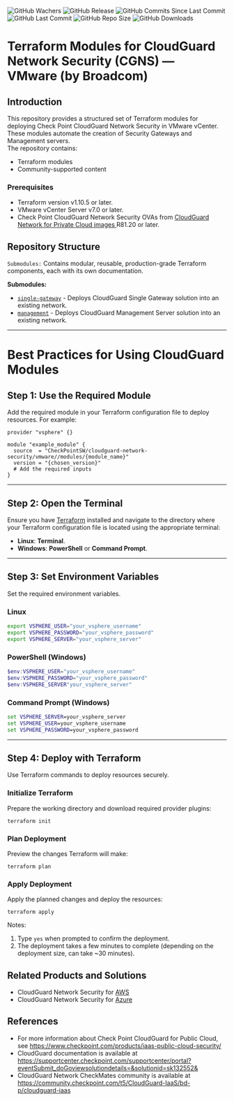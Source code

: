 ![GitHub Wachers](https://img.shields.io/github/watchers/CheckPointSW/terraform-vmware-cloudguard-network-security)
![GitHub Release](https://img.shields.io/github/v/release/CheckPointSW/terraform-vmware-cloudguard-network-security)
![GitHub Commits Since Last Commit](https://img.shields.io/github/commits-since/CheckPointSW/terraform-vmware-cloudguard-network-security/latest/master)
![GitHub Last Commit](https://img.shields.io/github/last-commit/CheckPointSW/terraform-vmware-cloudguard-network-security/master)
![GitHub Repo Size](https://img.shields.io/github/repo-size/CheckPointSW/terraform-vmware-cloudguard-network-security)
![GitHub Downloads](https://img.shields.io/github/downloads/CheckPointSW/terraform-vmware-cloudguard-network-security/total)

# Terraform Modules for CloudGuard Network Security (CGNS) — VMware (by Broadcom)

## Introduction
This repository provides a structured set of Terraform modules for deploying Check Point CloudGuard Network Security in VMware vCenter.<br>
These modules automate the creation of Security Gateways and Management servers.<br>
The repository contains:
* Terraform modules
* Community-supported content

### Prerequisites
* Terraform version v1.10.5 or later.
* VMware vCenter Server v7.0 or later.
* Check Point CloudGuard Network Security OVAs from [CloudGuard Network for Private Cloud images
  ](https://support.checkpoint.com/results/sk/sk158292) R81.20 or later.

## Repository Structure
`Submodules:` Contains modular, reusable, production-grade Terraform components, each with its own documentation.

<!-- `Examples:` Demonstrates how to use the modules. -->

**Submodules:**

* [`single-gateway`](https://registry.terraform.io/modules/CheckPointSW/cloudguard-network-security/vmware/latest/submodules/single-gateway) - Deploys CloudGuard Single Gateway solution into an existing network.
* [`management`](https://registry.terraform.io/modules/CheckPointSW/cloudguard-network-security/vmware/latest/submodules/management) - Deploys CloudGuard Management Server solution into an existing network.



***

# Best Practices for Using CloudGuard Modules

## Step 1: Use the Required Module
Add the required module in your Terraform configuration file to deploy resources. For example:

```hcl
provider "vsphere" {}

module "example_module" {
  source  = "CheckPointSW/cloudguard-network-security/vmware//modules/{module_name}"
  version = "{chosen_version}"
  # Add the required inputs
}
```
---
## Step 2: Open the Terminal
Ensure you have [Terraform](https://developer.hashicorp.com/terraform/install) installed and navigate to the directory
where your Terraform configuration file is located using the appropriate terminal:
- **Linux**: **Terminal**.
- **Windows**: **PowerShell** or **Command Prompt**.

---

## Step 3: Set Environment Variables
Set the required environment variables.


### Linux
```bash
export VSPHERE_USER="your_vsphere_username"
export VSPHERE_PASSWORD="your_vsphere_password"
export VSPHERE_SERVER="your_vsphere_server"
```
### PowerShell (Windows)
```PowerShell
$env:VSPHERE_USER="your_vsphere_username"
$env:VSPHERE_PASSWORD="your_vsphere_password"
$env:VSPHERE_SERVER"your_vsphere_server"
```
### Command Prompt (Windows)
```cmd
set VSPHERE_SERVER=your_vsphere_server
set VSPHERE_USER=your_vsphere_username
set VSPHERE_PASSWORD=your_vsphere_password
```
---

## Step 4: Deploy with Terraform
Use Terraform commands to deploy resources securely.

### Initialize Terraform
Prepare the working directory and download required provider plugins:
```shell
terraform init
```

### Plan Deployment
Preview the changes Terraform will make:
```shell
terraform plan
```
### Apply Deployment
Apply the planned changes and deploy the resources:
```shell
terraform apply
```
Notes:
1. Type `yes` when prompted to confirm the deployment.
2. The deployment takes a few minutes to complete (depending on the deployment size, can take ~30 minutes).

## Related Products and Solutions
* CloudGuard Network Security for [AWS](https://github.com/CheckPointSW/terraform-aws-cloudguard-network-security)
* CloudGuard Network Security for [Azure](https://github.com/CheckPointSW/terraform-azure-cloudguard-network-security)

## References
* For more information about Check Point CloudGuard for Public Cloud, see https://www.checkpoint.com/products/iaas-public-cloud-security/
* CloudGuard documentation is available at https://supportcenter.checkpoint.com/supportcenter/portal?eventSubmit_doGoviewsolutiondetails=&solutionid=sk132552&
* CloudGuard Network CheckMates community is available at https://community.checkpoint.com/t5/CloudGuard-IaaS/bd-p/cloudguard-iaas